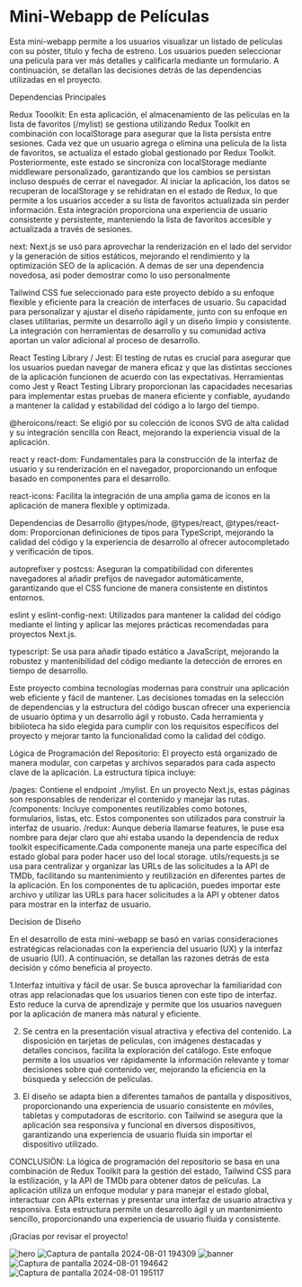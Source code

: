 # Mini-Webapp de Películas

Esta mini-webapp permite a los usuarios visualizar un listado de películas con su póster, título y fecha de estreno. Los usuarios pueden seleccionar una película para ver más detalles y calificarla mediante un formulario. A continuación, se detallan las decisiones detrás de las dependencias utilizadas en el proyecto.

Dependencias Principales

Redux Tooolkit: En esta aplicación, el almacenamiento de las películas en la lista de favoritos (/mylist) se gestiona utilizando Redux Toolkit en combinación con localStorage para asegurar que la lista persista entre sesiones. Cada vez que un usuario agrega o elimina una película de la lista de favoritos, se actualiza el estado global gestionado por Redux Toolkit. Posteriormente, este estado se sincroniza con localStorage mediante middleware personalizado, garantizando que los cambios se persistan incluso después de cerrar el navegador. Al iniciar la aplicación, los datos se recuperan de localStorage y se rehidratan en el estado de Redux, lo que permite a los usuarios acceder a su lista de favoritos actualizada sin perder información. Esta integración proporciona una experiencia de usuario consistente y persistente, manteniendo la lista de favoritos accesible y actualizada a través de sesiones.

next: Next.js se usó para aprovechar la renderización en el lado del servidor y la generación de sitios estáticos, mejorando el rendimiento y la optimización SEO de la aplicación. A demas de ser una dependencia novedosa, asi poder demostrar como lo uso personalmente

Tailwind CSS fue seleccionado para este proyecto debido a su enfoque flexible y eficiente para la creación de interfaces de usuario. Su capacidad para personalizar y ajustar el diseño rápidamente, junto con su enfoque en clases utilitarias, permite un desarrollo ágil y un diseño limpio y consistente. La integración con herramientas de desarrollo y su comunidad activa aportan un valor adicional al proceso de desarrollo.

React Testing Library / Jest: El testing de rutas es crucial para asegurar que los usuarios puedan navegar de manera eficaz y que las distintas secciones de la aplicación funcionen de acuerdo con las expectativas. Herramientas como Jest y React Testing Library proporcionan las capacidades necesarias para implementar estas pruebas de manera eficiente y confiable, ayudando a mantener la calidad y estabilidad del código a lo largo del tiempo.

@heroicons/react: Se eligió por su colección de íconos SVG de alta calidad y su integración sencilla con React, mejorando la experiencia visual de la aplicación.

react y react-dom: Fundamentales para la construcción de la interfaz de usuario y su renderización en el navegador, proporcionando un enfoque basado en componentes para el desarrollo.

react-icons: Facilita la integración de una amplia gama de íconos en la aplicación de manera flexible y optimizada.

Dependencias de Desarrollo
@types/node, @types/react, @types/react-dom: Proporcionan definiciones de tipos para TypeScript, mejorando la calidad del código y la experiencia de desarrollo al ofrecer autocompletado y verificación de tipos.

autoprefixer y postcss: Aseguran la compatibilidad con diferentes navegadores al añadir prefijos de navegador automáticamente, garantizando que el CSS funcione de manera consistente en distintos entornos.

eslint y eslint-config-next: Utilizados para mantener la calidad del código mediante el linting y aplicar las mejores prácticas recomendadas para proyectos Next.js.

typescript: Se usa para añadir tipado estático a JavaScript, mejorando la robustez y mantenibilidad del código mediante la detección de errores en tiempo de desarrollo.


Este proyecto combina tecnologías modernas para construir una aplicación web eficiente y fácil de mantener. Las decisiones tomadas en la selección de dependencias y la estructura del código buscan ofrecer una experiencia de usuario óptima y un desarrollo ágil y robusto. Cada herramienta y biblioteca ha sido elegida para cumplir con los requisitos específicos del proyecto y mejorar tanto la funcionalidad como la calidad del código.


Lógica de Programación del Repositorio:
El proyecto está organizado de manera modular, con carpetas y archivos separados para cada aspecto clave de la aplicación. La estructura típica incluye:

/pages: Contiene el endpoint ./mylist. En un proyecto Next.js, estas páginas son responsables de renderizar el contenido y manejar las rutas.
/components: Incluye componentes reutilizables como botones, formularios, listas, etc. Estos componentes son utilizados para construir la interfaz de usuario.
/redux: Aunque deberia llamarse features, le puse esa nombre para dejar claro que ahi estaba usando la dependencia de redux toolkit especificamente.Cada componente maneja una parte específica del estado global para poder hacer uso del local storage.
utils/requests.js se usa para centralizar y organizar las URLs de las solicitudes a la API de TMDb, facilitando su mantenimiento y reutilización en diferentes partes de la aplicación. En los componentes de tu aplicación, puedes importar este archivo y utilizar las URLs para hacer solicitudes a la API y obtener datos para mostrar en la interfaz de usuario.

Decision de Diseño

En el desarrollo de esta mini-webapp se basó en varias consideraciones estratégicas relacionadas con la experiencia del usuario (UX) y la interfaz de usuario (UI). A continuación, se detallan las razones detrás de esta decisión y cómo beneficia al proyecto.

1.Interfaz intuitiva y fácil de usar. Se busca aprovechar la familiaridad con otras app relacionadas que los usuarios tienen con este tipo de interfaz. Esto reduce la curva de aprendizaje y permite que los usuarios naveguen por la aplicación de manera más natural y eficiente.

2. Se centra en la presentación visual atractiva y efectiva del contenido. La disposición en tarjetas de películas, con imágenes destacadas y detalles concisos, facilita la exploración del catálogo. Este enfoque permite a los usuarios ver rápidamente la información relevante y tomar decisiones sobre qué contenido ver, mejorando la eficiencia en la búsqueda y selección de películas.

3. El diseño se adapta bien a diferentes tamaños de pantalla y dispositivos, proporcionando una experiencia de usuario consistente en móviles, tabletas y computadoras de escritorio. con Tailwind se asegura que la aplicación sea responsiva y funcional en diversos dispositivos, garantizando una experiencia de usuario fluida sin importar el dispositivo utilizado.

CONCLUSIÖN:
La lógica de programación del repositorio se basa en una combinación de Redux Toolkit para la gestión del estado, Tailwind CSS para la estilización, y la API de TMDb para obtener datos de películas. La aplicación utiliza un enfoque modular y para manejar el estado global, interactuar con APIs externas y presentar una interfaz de usuario atractiva y responsiva. Esta estructura permite un desarrollo ágil y un mantenimiento sencillo, proporcionando una experiencia de usuario fluida y consistente.

¡Gracias por revisar el proyecto!


![hero](https://github.com/user-attachments/assets/c3ed0f86-bfb6-4b3f-8864-f8ef7550de68)
![Captura de pantalla 2024-08-01 194309](https://github.com/user-attachments/assets/831660c9-11f3-43e9-8ddb-541ae961c16c)
![banner](https://github.com/user-attachments/assets/73f04b59-70f0-4b09-829f-7f37caf24bd9)
![Captura de pantalla 2024-08-01 194642](https://github.com/user-attachments/assets/636e344a-3b9c-4a08-a21e-b8988305e91a)
![Captura de pantalla 2024-08-01 195117](https://github.com/user-attachments/assets/76aa0b9b-793a-4d90-af80-4b27e3ad4d32)

